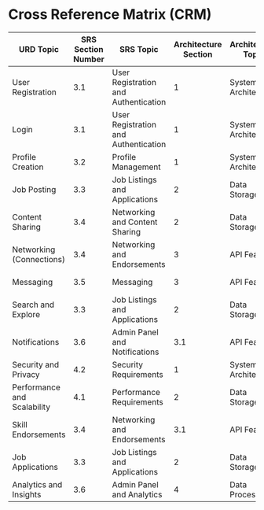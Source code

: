 # Cross Reference Matrix (CRM)

| **URD Topic**              | **SRS Section Number** | **SRS Topic**                      | **Architecture Section** | **Architecture Topic**     | **Design Section Number** | **Design Topic**         | **Test Section Number** | **Test Topics**               |
|----------------------------|------------------------|-------------------------------------|---------------------------|----------------------------|---------------------------|--------------------------|--------------------------|-------------------------------|
| User Registration          | 3.1                    | User Registration and Authentication | 1                         | System Architecture        | 3.2.1                    | User Interface Module   | 1.1                      | User Registration            |
| Login                      | 3.1                    | User Registration and Authentication | 1                         | System Architecture        | 3.2.1                    | User Interface Module   | 1.2                      | Login                         |
| Profile Creation           | 3.2                    | Profile Management                  | 1                         | System Architecture        | 3.2.1                    | Profile Module          | 1.3                      | Profile Creation             |
| Job Posting                | 3.3                    | Job Listings and Applications       | 2                         | Data Storage               | 3.2.2                    | Backend Module          | 2.1                      | Job Posting                  |
| Content Sharing            | 3.4                    | Networking and Content Sharing      | 2                         | Data Storage               | 3.2.2                    | Feed Module             | 2.2                      | Content Sharing              |
| Networking (Connections)   | 3.4                    | Networking and Endorsements         | 3                         | API Features               | 3.3                      | Networking Module       | 3.1                      | Connection Requests          |
| Messaging                  | 3.5                    | Messaging                           | 3                         | API Features               | 3.2.3                    | Messaging Module        | 3.5                      | Direct Messaging             |
| Search and Explore         | 3.3                    | Job Listings and Applications       | 2                         | Data Storage               | 3.2.4                    | Search Module           | 3.6                      | Search and Explore           |
| Notifications              | 3.6                    | Admin Panel and Notifications       | 3.1                       | API Features               | 3.4                      | Notifications Module    | 4.1                      | Notifications                |
| Security and Privacy       | 4.2                    | Security Requirements               | 1                         | System Architecture        | 5.2                      | Security Module         | 1, 2.1, 2.3             | Security and Privacy         |
| Performance and Scalability | 4.1                   | Performance Requirements            | 2                         | Data Storage               | 3.1                      | Architectural Design    | 3.1, 3.2, 4.4           | Performance and Scalability  |
| Skill Endorsements         | 3.4                    | Networking and Endorsements         | 3.1                       | API Features               | 3.5                      | Endorsements Module     | 4.2                      | Skill Endorsements           |
| Job Applications           | 3.3                    | Job Listings and Applications       | 2                         | Data Storage               | 3.2.2                    | Application Module      | 2.3                      | Job Applications             |
| Analytics and Insights     | 3.6                    | Admin Panel and Analytics           | 4                         | Data Processing            | 4.1                      | Analytics Module        | 5.4                      | Analytics and Insights       |
